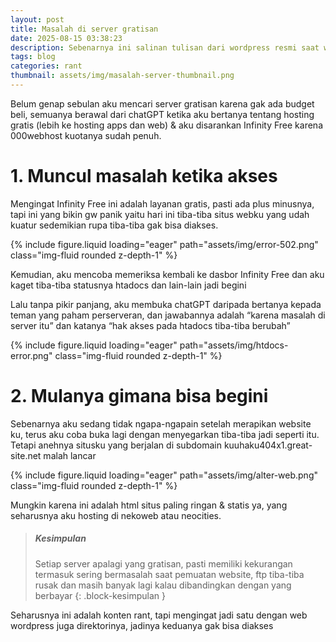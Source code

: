 ```yaml
---
layout: post
title: Masalah di server gratisan
date: 2025-08-15 03:38:23
description: Sebenarnya ini salinan tulisan dari wordpress resmi saat website masih bermasalah.
tags: blog
categories: rant
thumbnail: assets/img/masalah-server-thumbnail.png
---
```


Belum genap sebulan aku mencari server gratisan karena gak ada budget beli, semuanya berawal dari chatGPT ketika aku bertanya tentang hosting gratis (lebih ke hosting apps dan web) & aku disarankan Infinity Free karena 000webhost kuotanya sudah penuh.

# 1. Muncul masalah ketika akses
Mengingat Infinity Free ini adalah layanan gratis, pasti ada plus minusnya, tapi ini yang bikin gw panik yaitu hari ini tiba-tiba situs webku yang udah kuatur sedemikian rupa tiba-tiba gak bisa diakses.
<div class="row mt-3">
    <div class="col-sm mt-3 mt-md-0">
        {% include figure.liquid loading="eager" path="assets/img/error-502.png" class="img-fluid rounded z-depth-1" %}
    </div>
</div>

Kemudian, aku mencoba memeriksa kembali ke dasbor Infinity Free dan aku kaget tiba-tiba statusnya htadocs dan lain-lain jadi begini

Lalu tanpa pikir panjang, aku membuka chatGPT daripada bertanya kepada teman yang paham perserveran, dan jawabannya adalah “karena masalah di server itu” dan katanya “hak akses pada htadocs tiba-tiba berubah”

<div class="row mt-3">
    <div class="col-sm mt-3 mt-md-0">
        {% include figure.liquid loading="eager" path="assets/img/htdocs-error.png" class="img-fluid rounded z-depth-1" %}
    </div>
</div>

# 2. Mulanya gimana bisa begini
Sebenarnya aku sedang tidak ngapa-ngapain setelah merapikan website ku, terus aku coba buka lagi dengan menyegarkan tiba-tiba jadi seperti itu. Tetapi anehnya situsku yang berjalan di subdomain kuuhaku404x1.great-site.net malah lancar

<div class="row mt-3">
    <div class="col-sm mt-3 mt-md-0">
        {% include figure.liquid loading="eager" path="assets/img/alter-web.png" class="img-fluid rounded z-depth-1" %}
    </div>
</div>

Mungkin karena ini adalah html situs paling ringan & statis ya, yang seharusnya aku hosting di nekoweb atau neocities.

> ##### Kesimpulan
> 
>Setiap server apalagi yang gratisan,
> pasti memiliki kekurangan termasuk sering bermasalah saat pemuatan website,
> ftp tiba-tiba rusak dan masih banyak lagi kalau dibandingkan dengan yang berbayar
{: .block-kesimpulan }

Seharusnya ini adalah konten rant, tapi mengingat jadi satu dengan web wordpress juga direktorinya, jadinya keduanya gak bisa diakses

